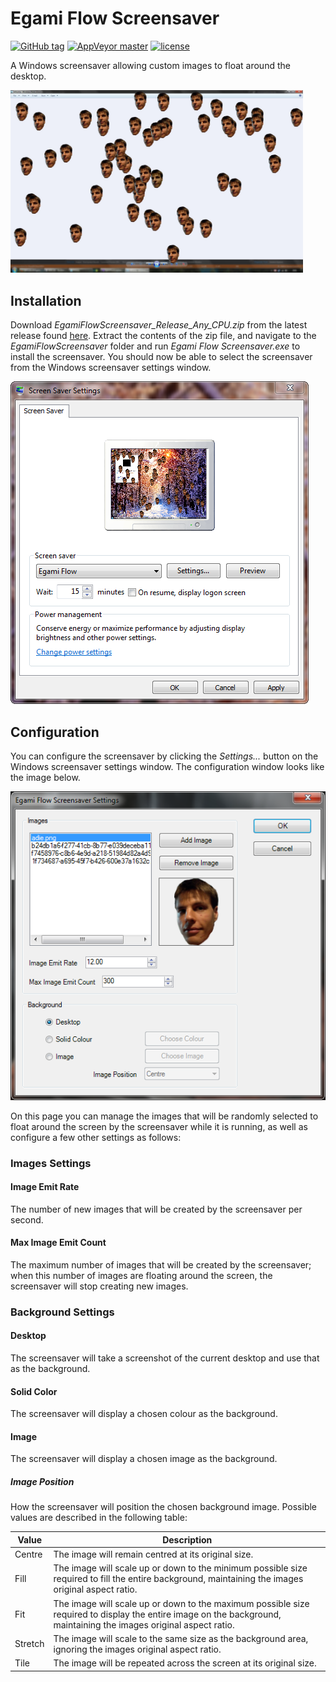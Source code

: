 # Egami Flow Screensaver
[![GitHub tag][GitHubTagImage]][GitHubTagUrl]
[![AppVeyor master][AppVeyorImage]][AppVeyorUrl]
[![license][LicenceImage]][LicenceUrl]

A Windows screensaver allowing custom images to float around the desktop.

[<img src="./resources/EgamiFlowScreensaver.jpg" alt="Egami Flow Screensaver Screenshot" width="468px" style="width: 468px;"/>](./resources/EgamiFlowScreensaver.jpg?raw=true)

[GitHubTagImage]: https://img.shields.io/github/tag/natsnudasoft/EgamiFlowScreensaver.svg?maxAge=300&style=flat-square
[GitHubTagUrl]: https://github.com/natsnudasoft/EgamiFlowScreensaver
[AppVeyorImage]: https://img.shields.io/appveyor/ci/natsnudasoft/EgamiFlowScreensaver/master.svg?maxAge=300&style=flat-square
[AppVeyorUrl]:  https://ci.appveyor.com/project/natsnudasoft/EgamiFlowScreensaver/branch/master
[LicenceImage]: https://img.shields.io/github/license/natsnudasoft/EgamiFlowScreensaver.svg?maxAge=2592000&style=flat-square
[LicenceUrl]: http://www.apache.org/licenses/LICENSE-2.0

## Installation

Download *EgamiFlowScreensaver_Release_Any_CPU.zip* from the latest release found [here](https://github.com/natsnudasoft/EgamiFlowScreensaver/releases/latest).
Extract the contents of the zip file, and navigate to the *EgamiFlowScreensaver* folder and run
*Egami Flow Screensaver.exe* to install the screensaver. You should now be able to select the
screensaver from the Windows screensaver settings window.

[<img src="./resources/ScreensaverSettings.png" alt="Egami Flow Screensaver Screenshot" />](./resources/ScreensaverSettings.png?raw=true)

## Configuration

You can configure the screensaver by clicking the *Settings...* button on the Windows screensaver
settings window. The configuration window looks like the image below.

[<img src="./resources/EgamiFlowScreensaverConfiguration.png" alt="Egami Flow Screensaver Screenshot" />](./resources/EgamiFlowScreensaverConfiguration.png?raw=true)

On this page you can manage the images that will be randomly selected to float around the screen by
the screensaver while it is running, as well as configure a few other settings as follows:

### Images Settings
#### Image Emit Rate
The number of new images that will be created by the screensaver per second.

#### Max Image Emit Count
The maximum number of images that will be created by the screensaver; when this number of images
are floating around the screen, the screensaver will stop creating new images.

### Background Settings
#### Desktop
The screensaver will take a screenshot of the current desktop and use that as the background.

#### Solid Color
The screensaver will display a chosen colour as the background.

#### Image
The screensaver will display a chosen image as the background.

##### Image Position
How the screensaver will position the chosen background image. Possible values are described
in the following table:

| Value   | Description                                                                                                                                                        |
| ------- | ------------------------------------------------------------------------------------------------------------------------------------------------------------------ |
| Centre  | The image will remain centred at its original size.                                                                                                                |
| Fill    | The image will scale up or down to the minimum possible size required to fill the entire background, maintaining the images original aspect ratio.                 |
| Fit     | The image will scale up or down to the maximum possible size required to display the entire image on the background, maintaining the images original aspect ratio. |
| Stretch | The image will scale to the same size as the background area, ignoring the images original aspect ratio.                                                           |
| Tile    |  The image will be repeated across the screen at its original size.                                                                                                |

